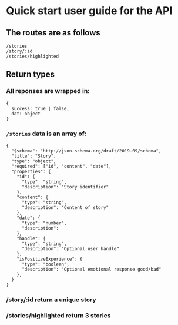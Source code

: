 # Quick start user guide for the API

## The routes are as follows

```
/stories
/story/:id
/stories/highlighted
```

## Return types

### All reponses are wrapped in:

```
{
  success: true | false,
  dat: object
}
```

### `/stories` data is an array of:

```
{
  "$schema": "http://json-schema.org/draft/2019-09/schema",
  "title": "Story",
  "type": "object",
  "required": ["id", "content", "date"],
  "properties": {
    "id": {
      "type": "string",
      "description": "Story identifier"
    },
    "content": {
      "type": "string",
      "description": "Content of story"
    },
    "date": {
      "type": "number",
      "description":
    },
    "handle": {
      "type": "string",
      "description": "Optional user handle"
    },
    "isPositiveExperience": {
      "type": "boolean",
      "description": "Optional emotional response good/bad"
    },
  }
}
```

### /story/:id return a unique story

### /stories/highlighted return 3 stories
